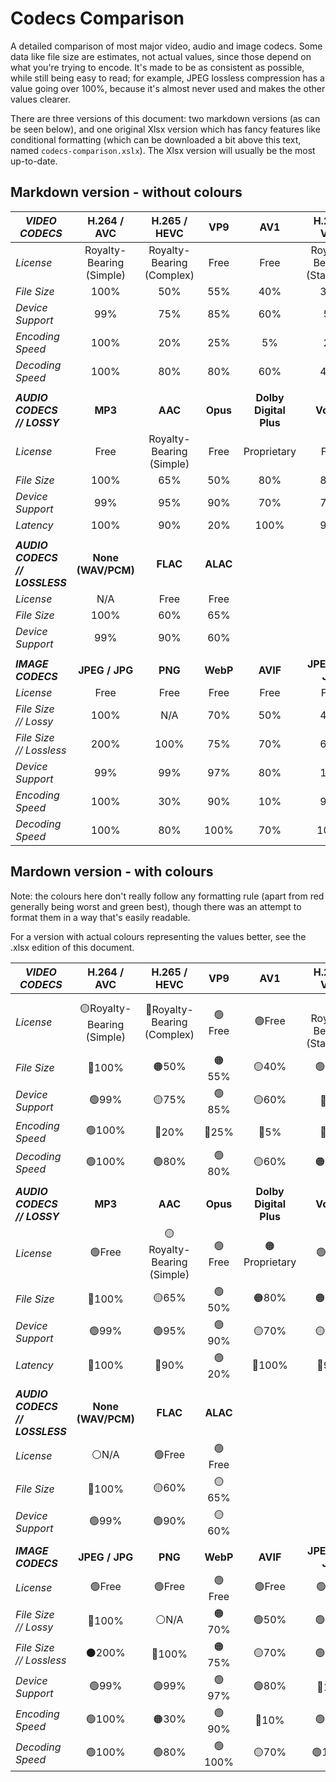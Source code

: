 # Codecs Comparison

A detailed comparison of most major video, audio and image codecs. Some data like file size are estimates, not actual values, since those depend on what you're trying to encode. It's made to be as consistent as possible, while still being easy to read; for example, JPEG lossless compression has a value going over 100%, because it's almost never used and makes the other values clearer.

There are three versions of this document: two markdown versions (as can be seen below), and one original Xlsx version which has fancy features like conditional formatting (which can be downloaded a bit above this text, named `codecs-comparison.xslx`). The Xlsx version will usually be the most up-to-date.

## Markdown version - without colours

| **_VIDEO CODECS_** | **H.264 / AVC** | **H.265 / HEVC** | **VP9** | **AV1** | **H.266 / VVC** |
|---|:---:|:---:|:---:|:---:|:---:|
| _License_ | Royalty-Bearing (Simple) | Royalty-Bearing (Complex) | Free | Free | Royalty-Bearing (Standard) |
| _File Size_ | 100% | 50% | 55% | 40% | 35% |
| _Device Support_ | 99% | 75% | 85% | 60% | 5% |
| _Encoding Speed_ | 100% | 20% | 25% | 5% | 2% |
| _Decoding Speed_ | 100% | 80% | 80% | 60% | 40% |
|  |  |  |  |  |  |
| **_AUDIO CODECS<br>// LOSSY_** | **MP3** | **AAC** | **Opus** | **Dolby Digital Plus** | **Vorbis** |
| _License_ | Free | Royalty-Bearing (Simple) | Free | Proprietary | Free |
| _File Size_ | 100% | 65% | 50% | 80% | 80% |
| _Device Support_ | 99% | 95% | 90% | 70% | 75% |
| _Latency_ | 100% | 90% | 20% | 100% | 95% |
|  |  |  |  |  |  |
| **_AUDIO CODECS<br>// LOSSLESS_** | **None (WAV/PCM)** | **FLAC** | **ALAC** |  |  |
| _License_ | N/A | Free | Free |  |  |
| _File Size_ | 100% | 60% | 65% |  |  |
| _Device Support_ | 99% | 90% | 60% |  |  |
|  |  |  |  |  |  |
| **_IMAGE CODECS_** | **JPEG / JPG** | **PNG** | **WebP** | **AVIF** | **JPEG XL / JXL** |
| _License_ | Free | Free | Free | Free | Free |
| _File Size<br>// Lossy_ | 100% | N/A | 70% | 50% | 40% |
| _File Size<br>// Lossless_ | 200% | 100% | 75% | 70% | 65% |
| _Device Support_ | 99% | 99% | 97% | 80% | 10% |
| _Encoding Speed_ | 100% | 30% | 90% | 10% | 90% |
| _Decoding Speed_ | 100% | 80% | 100% | 70% | 100% |

## Mardown version - with colours

Note: the colours here don't really follow any formatting rule (apart from red generally being worst and green best), though there was an attempt to format them in a way that's easily readable.

For a version with actual colours representing the values better, see the .xlsx edition of this document.

| **_VIDEO CODECS_** | **H.264 / AVC** | **H.265 / HEVC** | **VP9** | **AV1** | **H.266 / VVC** |
|---|:---:|:---:|:---:|:---:|:---:|
| _License_ | 🟡Royalty-Bearing (Simple) | 🔴Royalty-Bearing (Complex) | 🟢Free | 🟢Free | 🟠Royalty-Bearing (Standard) |
| _File Size_ | 🔴100% | 🟠50% | 🟠55% | 🟡40% | 🟢35% |
| _Device Support_ | 🟢99% | 🟡75% | 🟢85% | 🟡60% | 🔴5% |
| _Encoding Speed_ | 🟢100% | 🔴20% | 🔴25% | 🔴5% | 🔴2% |
| _Decoding Speed_ | 🟢100% | 🟢80% | 🟢80% | 🟡60% | 🟠40% |
|  |  |  |  |  |  |
| **_AUDIO CODECS<br>// LOSSY_** | **MP3** | **AAC** | **Opus** | **Dolby Digital Plus** | **Vorbis** |
| _License_ | 🟢Free | 🟡Royalty-Bearing (Simple) | 🟢Free | 🟠Proprietary | 🟢Free |
| _File Size_ | 🔴100% | 🟡65% | 🟢50% | 🟠80% | 🟠80% |
| _Device Support_ | 🟢99% | 🟢95% | 🟢90% | 🟡70% | 🟡75% |
| _Latency_ | 🔴100% | 🔴90% | 🟢20% | 🔴100% | 🔴95% |
|  |  |  |  |  |  |
| **_AUDIO CODECS<br>// LOSSLESS_** | **None (WAV/PCM)** | **FLAC** | **ALAC** |  |  |
| _License_ | ⚪N/A | 🟢Free | 🟢Free |  |  |
| _File Size_ | 🔴100% | 🟡60% | 🟡65% |  |  |
| _Device Support_ | 🟢99% | 🟢90% | 🟡60% |  |  |
|  |  |  |  |  |  |
| **_IMAGE CODECS_** | **JPEG / JPG** | **PNG** | **WebP** | **AVIF** | **JPEG XL / JXL** |
| _License_ | 🟢Free | 🟢Free | 🟢Free | 🟢Free | 🟢Free |
| _File Size<br>// Lossy_ | 🔴100% | ⚪N/A | 🟠70% | 🟢50% | 🟢40% |
| _File Size<br>// Lossless_ | ⚫200% | 🔴100% | 🟠75% | 🟡70% | 🟢65% |
| _Device Support_ | 🟢99% | 🟢99% | 🟢97% | 🟢80% | 🔴10% |
| _Encoding Speed_ | 🟢100% | 🟠30% | 🟢90% | 🔴10% | 🟢90% |
| _Decoding Speed_ | 🟢100% | 🟢80% | 🟢100% | 🟡70% | 🟢100% |
